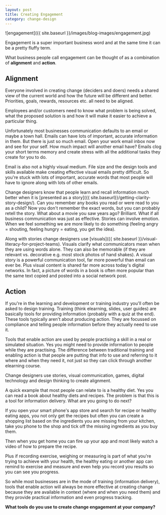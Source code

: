 ```yaml
---
layout: post
title: Creating Engagement
category: change-design
---
```


![engagement]({{ site.baseurl }}/images/blog-images/engagement.jpg)

Engagement is a super important business word and at the same time it can be a pretty fluffy term.

What business people call engagement can be thought of as a combination of **alignment** and **action**.

## Alignment
Everyone involved in creating change (deciders and doers) needs a shared view of the current world and how the future will be different and better. Priorities, goals, rewards, resources etc. all need to be aligned.

Employees and/or customers need to know what problem is being solved, what the proposed solution is and how it will make it easier to achieve a particular thing.

Unfortunately most businesses communication defaults to an email or maybe a town hall. Emails can have lots of important, accurate information in them. But there is just so much email. Open your work email inbox now and see for your self. How much impact will another email have? Emails clog your short terms memory and create stress with all the additional tasks they create for you to do.

Email is also not a highly visual medium. File size and the design tools and skills available make creating effective visual emails pretty difficult. So you're stuck with lots of important, accurate words that most people will have to ignore along with lots of other emails.

Change designers know that people learn and recall information much better when it is [presented as a story]({{ site.baseurl}}/getting-clarity-story-design/). Can you remember any books you read or were read to you as a child? Now you don't remember the exact words, but you can probably retell the story. What about a movie you saw years ago? Brilliant. What if all business communication was just as effective. Stories can involve emotion. When we feel something we are more likely to do something (feeling angry = shouting, feeling hungry = eating, you get the idea).

Along with stories change designers use [visuals]({{ site.baseurl }}/visual-literacy-for-project-teams). Visuals clarify what communicators mean when they are using words alone. They can also be memorable (if they are relevant vs. decorative e.g. most stock photos of hand shakes). A visual story is a powerful communication tool, far more powerful than email can ever be. Plus visual content is shared far more across today's digital networks. In fact, a picture of words in a book is often more popular than the same text copied and posted into a social network post.

## Action

If you're in the learning and development or training industry you'll often be asked to design training. Training (think elearning, slides, user guides) are basically tools for providing information (probably with a quiz at the end). These tools typically aren't about producing action. They are focussed on compliance and telling people information before they actually need to use it.

Tools that enable action are used by people practising a skill in a real or simulated situation. Yes you might need to provide information to people while they are practising. The difference between traditional training and enabling action is that people are putting that info to use and referring to it where and when they need it, not just so they can click through another elearning course.

Change designers use stories, visual communication, games, digital technology and design thinking to create alignment.

A quick example that most people can relate to is a healthy diet. Yes you can read a book about healthy diets and recipes. The problem is that this is a tool for information delivery. What are you going to do next?

If you open your smart phone's app store and search for recipe or healthy eating apps, you not only get the recipes but often you can create a shopping list based on the ingredients you are missing from your kitchen, take you phone to the shop and tick off the missing ingredients as you buy them.

Then when you get home you can fire up your app and most likely watch a video of how to prepare the recipe.

Plus if recording exercise, weighing or measuring is part of what you're trying to achieve with your health, the healthy eating or another app can remind to exercise and measure and even help you record you results so you can see you progress.

So while most businesses are in the mode of training (information delivery), tools that enable action will always be more effective at creating change because they are available in context (where and when you need them) and they provide practical information and even progress tracking.

**What tools do you use to create change engagement at your company?**
